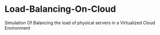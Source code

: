 # Load-Balancing-On-Cloud
Simulation Of Balancing the load of physical servers in a Virtualized Cloud Environment
